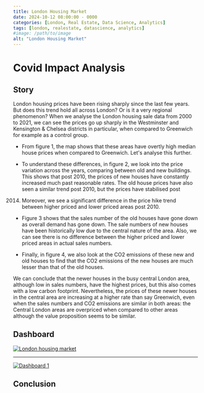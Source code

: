 ```yaml
---
title: London Housing Market
date: 2024-10-12 08:00:00 - 0000
categories: [London, Real Estate, Data Science, Analytics]
tags: [london, realestate, datascience, analytics]
#image: /path/to/image
alt: "London Housing Market"
---
```


# Covid Impact Analysis

## Story

London housing prices have been rising sharply since the last few years. But does this trend
hold all across London? Or is it a very regional phenomenon? When we analyse the London
housing sale data from 2000 to 2021, we can see the prices go up sharply in the Westminster
and Kensington & Chelsea districts in particular, when compared to Greenwich for example as a
control group.

- From figure 1, the map shows that these areas have overtly high median house prices
when compared to Greenwich. Let's analyse this further.

- To understand these differences, in figure 2, we look into the price variation across the
years, comparing between old and new buildings. This shows that post 2010, the prices
of new houses have constantly increased much past reasonable rates. The old house
prices have also seen a similar trend post 2010, but the prices have stabilised post
2014. Moreover, we see a significant difference in the price hike trend between higher
priced and lower priced areas post 2010.

- Figure 3 shows that the sales number of the old houses have gone down as overall
demand has gone down. The sale numbers of new houses have been historically low
due to the central nature of the area. Also, we can see there is no difference between
the higher priced and lower priced areas in actual sales numbers.

- Finally, in figure 4, we also look at the CO2 emissions of these new and old houses to
find that the CO2 emissions of the new houses are much lesser than that of the old
houses.

We can conclude that the newer houses in the busy central London area, although low in sales
numbers, have the highest prices, but this also comes with a low carbon footprint. Nevertheless,
the prices of these newer houses in the central area are increasing at a higher rate than say
Greenwich, even when the sales numbers and CO2 emissions are similar in both areas: the
Central London areas are overpriced when compared to other areas although the value
proposition seems to be similar.

## Dashboard


<div class='tableauPlaceholder' id='viz1739716997971' style='position: relative'>
    <noscript>
        <a href='#'>
            <img alt='London housing market' 
                 src='https://public.tableau.com/static/images/Lo/LondonHousing_16700715459660/Story1/1_rss.png' 
                 style='border: none' />
        </a>
    </noscript>
    <object class='tableauViz' style='display:none;'>
        <param name='host_url' value='https://public.tableau.com/' />
        <param name='embed_code_version' value='3' />
        <param name='site_root' value='' />
        <param name='name' value='LondonHousing_16700715459660/Story1' />
        <param name='tabs' value='no' />
        <param name='toolbar' value='yes' />
        <param name='static_image' value='https://public.tableau.com/static/images/Lo/LondonHousing_16700715459660/Story1/1.png' />
        <param name='animate_transition' value='yes' />
        <param name='display_static_image' value='yes' />
        <param name='display_spinner' value='yes' />
        <param name='display_overlay' value='yes' />
        <param name='display_count' value='yes' />
        <param name='language' value='en-GB' />
        <param name='filter' value='publish=yes' />
    </object>
</div>

<script type='text/javascript'>
    var divElement = document.getElementById('viz1739716997971');
    var vizElement = divElement.getElementsByTagName('object')[0];
    vizElement.style.width = '1000px';
    vizElement.style.height = (divElement.offsetWidth * 0.75) + 'px';
    
    var scriptElement = document.createElement('script');
    scriptElement.src = 'https://public.tableau.com/javascripts/api/viz_v1.js';
    vizElement.parentNode.insertBefore(scriptElement, vizElement);
</script>







----







<script type='text/javascript' src='https://public.tableau.com/javascripts/api/viz_v1.js'></script>
<div class='tableauPlaceholder' id='viz1739716176443'>
    <noscript>
        <a href='#'>
            <img alt='Dashboard 1' src='https://public.tableau.com/static/images/Co/Coviddata_16700700894990/Dashboard1/1_rss.png' style='border: none' />
        </a>
    </noscript>
    <object class='tableauViz' style='display:none;'>
        <param name='host_url' value='https%3A%2F%2Fpublic.tableau.com%2F' />
        <param name='embed_code_version' value='3' />
        <param name='site_root' value='' />
        <param name='name' value='Coviddata_16700700894990/Dashboard1' />
        <param name='tabs' value='no' />
        <param name='toolbar' value='yes' />
        <param name='static_image' value='https://public.tableau.com/static/images/Co/Coviddata_16700700894990/Dashboard1/1.png' />
        <param name='animate_transition' value='yes' />
        <param name='display_static_image' value='yes' />
        <param name='display_spinner' value='yes' />
        <param name='display_overlay' value='yes' />
        <param name='display_count' value='yes' />
        <param name='language' value='en-US' />
    </object>
</div>

<script type='text/javascript'>
    var divElement = document.getElementById('viz1739716176443');
    var vizElement = divElement.getElementsByTagName('object')[0];
    if (divElement.offsetWidth > 800) {
        vizElement.style.width='1000px';
        vizElement.style.height='827px';
    } else if (divElement.offsetWidth > 500) {
        vizElement.style.width='1000px';
        vizElement.style.height='827px';
    } else {
        vizElement.style.width='100%';
        vizElement.style.height='1677px';
    }
</script>

## Conclusion